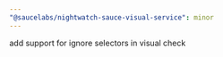```yaml
---
"@saucelabs/nightwatch-sauce-visual-service": minor
---
```


add support for ignore selectors in visual check
